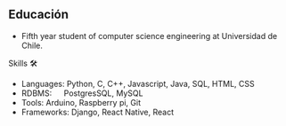 ## Educación
* Fifth year student of computer science engineering at Universidad de Chile.


Skills 🛠️
* Languages:  Python, C, C++, Javascript, Java, SQL, HTML, CSS
* RDBMS:    PostgresSQL, MySQL
* Tools:   Arduino, Raspberry pi, Git
* Frameworks: Django, React Native, React

